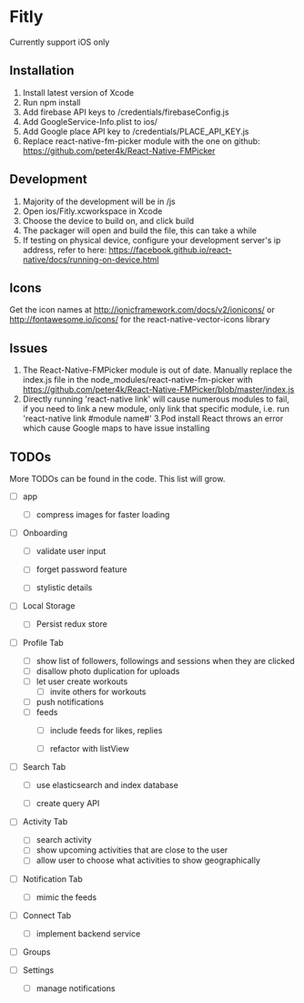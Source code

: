 # Fitly #
Currently support iOS only

## Installation ##
1. Install latest version of Xcode
2. Run npm install
3. Add firebase API keys to /credentials/firebaseConfig.js
4. Add GoogleService-Info.plist to ios/
5. Add Google place API key to /credentials/PLACE_API_KEY.js
5. Replace react-native-fm-picker module with the one on github: https://github.com/peter4k/React-Native-FMPicker

## Development ##
1. Majority of the development will be in /js
2. Open ios/Fitly.xcworkspace in Xcode
3. Choose the device to build on, and click build
4. The packager will open and build the file, this can take a while
5. If testing on physical device, configure your development server's ip address, refer to here: https://facebook.github.io/react-native/docs/running-on-device.html

## Icons ##
Get the icon names at http://ionicframework.com/docs/v2/ionicons/  or http://fontawesome.io/icons/ for the react-native-vector-icons library

## Issues ##
1. The React-Native-FMPicker module is out of date. Manually replace the index.js file in the node_modules/react-native-fm-picker with https://github.com/peter4k/React-Native-FMPicker/blob/master/index.js
2. Directly running 'react-native link' will cause numerous modules to fail, if you need to link a new module, only link that specific module, i.e. run 'react-native link #module name#'
3.Pod install React throws an error which cause Google maps to have issue installing

## TODOs ##
More TODOs can be found in the code. This list will grow.

- [ ] app
  - [ ] compress images for faster loading


- [ ] Onboarding
  - [ ] validate user input
  - [ ] forget password feature
  - [ ] stylistic details


- [ ] Local Storage
  - [ ] Persist redux store


- [ ] Profile Tab
  - [ ] show list of followers, followings and sessions when they are clicked
  - [ ] disallow photo duplication for uploads
  - [ ] let user create workouts
    - [ ] invite others for workouts
  - [ ] push notifications
  - [ ] feeds
    - [ ] include feeds for likes, replies
    - [ ] refactor with listView


- [ ] Search Tab
  - [ ] use elasticsearch and index database
  - [ ] create query API


- [ ] Activity Tab
  - [ ] search activity
  - [ ] show upcoming activities that are close to the user
  - [ ] allow user to choose what activities to show geographically

- [ ] Notification Tab
  - [ ] mimic the feeds

- [ ] Connect Tab
  - [ ] implement backend service


- [ ] Groups


- [ ] Settings
  - [ ] manage notifications
